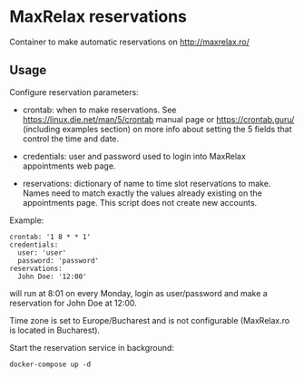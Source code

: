 # MaxRelax reservations

Container to make automatic reservations on http://maxrelax.ro/

## Usage

Configure reservation parameters:

- crontab: when to make reservations. See https://linux.die.net/man/5/crontab
  manual page or https://crontab.guru/ (including examples section) on more info
  about setting the 5 fields that control the time and date.
  
- credentials: user and password used to login into MaxRelax appointments web
  page.
  
- reservations: dictionary of name to time slot reservations to make. Names need
  to match exactly the values already existing on the appointments page. This
  script does not create new accounts.

Example:

    crontab: '1 8 * * 1'
    credentials:
      user: 'user'
      password: 'password'
    reservations:
      John Doe: '12:00'
    
will run at 8:01 on every Monday, login as user/password and make a reservation
for John Doe at 12:00.

Time zone is set to Europe/Bucharest and is not configurable (MaxRelax.ro is
located in Bucharest). 

Start the reservation service in background:

    docker-compose up -d

